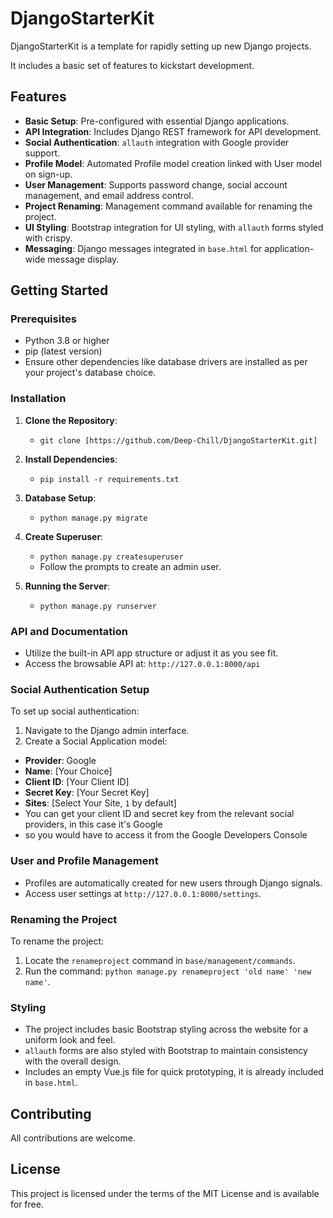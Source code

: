 
# DjangoStarterKit

DjangoStarterKit is a template for rapidly setting up new Django projects. 

It includes a basic set of features to kickstart development.

## Features

- **Basic Setup**: Pre-configured with essential Django applications.
- **API Integration**: Includes Django REST framework for API development.
- **Social Authentication**: `allauth` integration with Google provider support.
- **Profile Model**: Automated Profile model creation linked with User model on sign-up.
- **User Management**: Supports password change, social account management, and email address control.
- **Project Renaming**: Management command available for renaming the project.
- **UI Styling**: Bootstrap integration for UI styling, with `allauth` forms styled with crispy.
- **Messaging**: Django messages integrated in `base.html` for application-wide message display.

## Getting Started

### Prerequisites

- Python 3.8 or higher
- pip (latest version)
- Ensure other dependencies like database drivers are installed as per your project's database choice.

### Installation

1. **Clone the Repository**:
   - `git clone [https://github.com/Deep-Chill/DjangoStarterKit.git]`

2. **Install Dependencies**:
   - `pip install -r requirements.txt`

3. **Database Setup**:
   - `python manage.py migrate`

4. **Create Superuser**:
   - `python manage.py createsuperuser`
   - Follow the prompts to create an admin user.

5. **Running the Server**:
   - `python manage.py runserver`

### API and Documentation

- Utilize the built-in API app structure or adjust it as you see fit.
- Access the browsable API at: `http://127.0.0.1:8000/api`

### Social Authentication Setup

To set up social authentication:

1. Navigate to the Django admin interface.
2. Create a Social Application model:
- **Provider**: Google
- **Name**: [Your Choice]
- **Client ID**: [Your Client ID]
- **Secret Key**: [Your Secret Key]
- **Sites**: [Select Your Site, `1` by default]
- You can get your client ID and secret key from the relevant social providers, in this case it's Google
- so you would have to access it from the Google Developers Console

### User and Profile Management

- Profiles are automatically created for new users through Django signals.
- Access user settings at `http://127.0.0.1:8000/settings`.

### Renaming the Project

To rename the project:

1. Locate the `renameproject` command in `base/management/commands`.
2. Run the command: `python manage.py renameproject 'old name' 'new name'`.

### Styling
- The project includes basic Bootstrap styling across the website for a uniform look and feel.
- `allauth` forms are also styled with Bootstrap to maintain consistency with the overall design.
- Includes an empty Vue.js file for quick prototyping, it is already included in `base.html`.


## Contributing

All contributions are welcome. 

## License

This project is licensed under the terms of the MIT License and is available for free.
